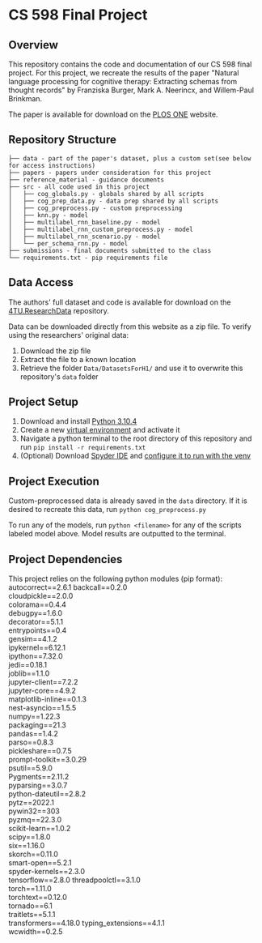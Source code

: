 # CS 598 Final Project
## Overview 
This repository contains the code and documentation of our CS 598 final project. For this project, we recreate the results of the paper "Natural language processing for cognitive therapy: Extracting schemas from thought records" by Franziska Burger, Mark A. Neerincx, and Willem-Paul Brinkman.

The paper is available for download on the [PLOS ONE](https://app.dimensions.ai/details/publication/pub.1141955424]) website. 

## Repository Structure
```
├── data - part of the paper's dataset, plus a custom set(see below for access instructions)  
├── papers - papers under consideration for this project  
├── reference_material - guidance documents  
├── src - all code used in this project  
│   ├── cog_globals.py - globals shared by all scripts
│   ├── cog_prep_data.py - data prep shared by all scripts
│   ├── cog_preprocess.py - custom preprocessing
│   ├── knn.py - model
│   ├── multilabel_rnn_baseline.py - model
│   ├── multilabel_rnn_custom_preprocess.py - model
│   ├── multilabel_rnn_scenario.py - model
│   └── per_schema_rnn.py - model
├── submissions - final documents submitted to the class  
└── requirements.txt - pip requirements file  
```

## Data Access 
The authors' full dataset and code is available for download on the [4TU.ResearchData](https://data.4tu.nl/articles/dataset/Dataset_and_Analyses_for_Extracting_Schemas_from_Thought_Records_using_Natural_Language_Processing/16685347) repository.

Data can be downloaded directly from this website as a zip file. To verify using the researchers' original data: 
1. Download the zip file
1. Extract the file to a known location
1. Retrieve the folder ```Data/DatasetsForH1/``` and use it to overwrite this repository's ```data``` folder 

## Project Setup 
1. Download and install [Python 3.10.4](https://www.python.org/downloads/)
1. Create a new [virtual environment](https://docs.python.org/3/library/venv.html) and activate it
1. Navigate a python terminal to the root directory of this repository and run ```pip install -r requirements.txt```
1. (Optional) Download [Spyder IDE](https://docs.spyder-ide.org/current/installation.html) and [configure it to run with the venv](https://medium.com/analytics-vidhya/5-steps-setup-python-virtual-environment-in-spyder-ide-da151bafa337) 

## Project Execution
Custom-preprocessed data is already saved in the ```data``` directory. If it is desired to recreate this data, run ```python cog_preprocess.py```

To run any of the models, run ```python <filename>``` for any of the scripts labeled model above. Model results are outputted to the terminal. 

## Project Dependencies 
This project relies on the following python modules (pip format):  
autocorrect==2.6.1
backcall==0.2.0  
cloudpickle==2.0.0  
colorama==0.4.4  
debugpy==1.6.0  
decorator==5.1.1  
entrypoints==0.4  
gensim==4.1.2  
ipykernel==6.12.1  
ipython==7.32.0  
jedi==0.18.1  
joblib==1.1.0  
jupyter-client==7.2.2  
jupyter-core==4.9.2  
matplotlib-inline==0.1.3  
nest-asyncio==1.5.5  
numpy==1.22.3  
packaging==21.3  
pandas==1.4.2  
parso==0.8.3  
pickleshare==0.7.5  
prompt-toolkit==3.0.29  
psutil==5.9.0  
Pygments==2.11.2  
pyparsing==3.0.7  
python-dateutil==2.8.2  
pytz==2022.1  
pywin32==303  
pyzmq==22.3.0  
scikit-learn==1.0.2  
scipy==1.8.0  
six==1.16.0  
skorch==0.11.0  
smart-open==5.2.1  
spyder-kernels==2.3.0  
tensorflow==2.8.0
threadpoolctl==3.1.0  
torch==1.11.0  
torchtext==0.12.0  
tornado==6.1  
traitlets==5.1.1  
transformers==4.18.0
typing_extensions==4.1.1  
wcwidth==0.2.5  